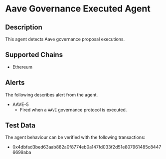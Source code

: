 # Aave Governance Executed Agent

## Description

This agent detects Aave governance proposal executions.

## Supported Chains

- Ethereum

## Alerts

The following describes alert from the agent.

- AAVE-5
  - Fired when a `AAVE` governance protocol is executed.


## Test Data

The agent behaviour can be verified with the following transactions:

- 0x4dbfad3bed63aab882a0f8774eb0a147fd033f2d51e807961485c84476699aba
